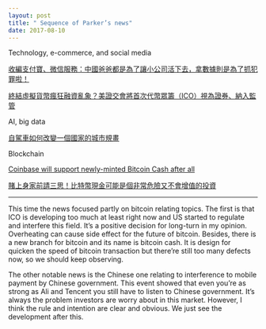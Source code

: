 ```yaml
---
layout: post
title: " Sequence of Parker’s news"
date: 2017-08-10
---
```

Technology, e-commerce, and social media

[收編支付寶、微信服務：中國爸爸都是為了讓小公司活下去，拿數據則是為了抓犯罪啦！](https://buzzorange.com/techorange/2017/08/08/did-china-pay-die-for-china-gov/)

[終結虛擬貨幣瘋狂融資亂象？美證交會將首次代幣眾籌（ICO）視為證券、納入監管](https://www.bnext.com.tw/article/45545/sec-regulators-are-coming-after-icos)

AI, big data

[自駕車如何改變一個國家的城市規畫](http://technews.tw/2017/08/06/how-self-driving-car-change-your-city/)

Blockchain

[Coinbase will support newly-minted Bitcoin Cash after all](https://www.engadget.com/2017/08/04/coinbase-will-support-bitcoin-cash-after-all/)

[賭上身家前請三思！比特幣現金可能是個非常危險又不會增值的投資](https://buzzorange.com/techorange/2017/08/08/bit-coin-cash-was-a-dangerous-trick/)

--------------------------------------------------------------------------------------------------------------------------------------
This time the news focused partly on bitcoin relating topics. The first is that ICO is developing too much at least right now and US started to regulate and interfere this field. It’s a positive decision for long-turn in my opinion. Overheating can cause side effect for the future of bitcoin. Besides, there is a new branch for bitcoin and its name is bitcoin cash. It is design for quicken the speed of bitcoin transaction but there’re still too many defects now, so we should keep observing. 

The other notable news is the Chinese one relating to interference to mobile payment by Chinese government. This event showed that even you’re as strong as Ali and Tencent you still have to listen to Chinese government. It’s always the problem investors are worry about in this market. However, I think the rule and intention are clear and obvious. We just see the development after this.
